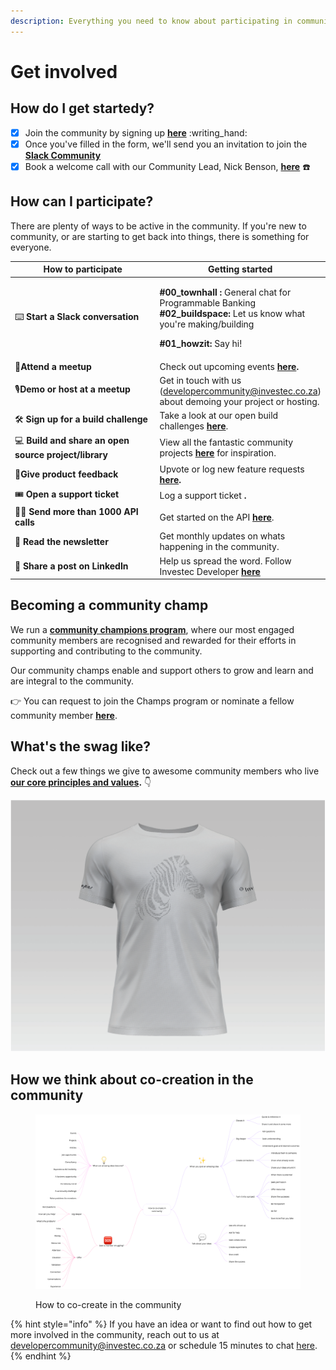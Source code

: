 ```yaml
---
description: Everything you need to know about participating in community
---
```


# Get involved

## How do I get startedy?

* [x] Join the community by signing up [**here**](https://forms.office.com/pages/responsepage.aspx?id=vBFqbZpG30ilSNPzU6wb6KOYGqI-gNhHpwX37PVCtN5URUtTTVhYTTY0NzlRQVFMTktBSllaVVpJTi4u\&route=shorturl) :writing\_hand:
* [x] Once you've filled in the form, we'll send you an invitation to join the [**Slack Community**](https://investec-dev-com.slack.com/archives/C05M7DZD0B1)
* [x] Book a welcome call with our Community Lead, Nick Benson, [**here**](https://outlook.office365.com/owa/calendar/CommunityWelcomeCalls@investeceu.onmicrosoft.com/bookings/) :telephone:

## How can I participate?

There are plenty of ways to be active in the community. If you're new to community, or are starting to get back into things, there is something for everyone.

<table data-full-width="false"><thead><tr><th width="325">How to participate</th><th>Getting started</th></tr></thead><tbody><tr><td><span data-gb-custom-inline data-tag="emoji" data-code="2328">⌨️</span> <strong>Start a Slack conversation</strong></td><td><p><strong>#00_townhall :</strong> General chat for Programmable Banking<br><strong>#02_buildspace:</strong> Let us know what you're making/building</p><p><strong>#01_howzit:</strong> Say hi!</p></td></tr><tr><td><span data-gb-custom-inline data-tag="emoji" data-code="1f355">🍕</span><strong>Attend a meetup</strong></td><td>Check out upcoming events <a href="https://lu.ma/pb-community"><strong>here</strong></a><strong>.</strong></td></tr><tr><td><span data-gb-custom-inline data-tag="emoji" data-code="1f399">🎙️</span><strong>Demo or host at a meetup</strong></td><td>Get in touch with us (<a href="mailto:developercommunity@investec.co.za">developercommunity@investec.co.za</a>) about demoing your project or hosting.</td></tr><tr><td><span data-gb-custom-inline data-tag="emoji" data-code="1f6e0">🛠️</span> <strong>Sign up for a build challenge</strong></td><td>Take a look at our open build challenges <a href="../get-building/build-events/"><strong>here</strong></a>.</td></tr><tr><td><span data-gb-custom-inline data-tag="emoji" data-code="1f4bb">💻</span> <strong>Build and share an open source project/library</strong></td><td>View all the fantastic community projects <a href="https://github.com/Investec-Developer-Community/Community-Projects"><strong>here</strong></a> for inspiration.</td></tr><tr><td><span data-gb-custom-inline data-tag="emoji" data-code="1f64b">🙋</span><strong>Give product feedback</strong></td><td>Upvote or log new feature requests <a href="https://programmable-banking-community.canny.io/"><strong>here</strong></a><strong>.</strong> </td></tr><tr><td><span data-gb-custom-inline data-tag="emoji" data-code="1f39f">🎟️</span> <strong>Open a support ticket</strong></td><td>Log a support ticket <strong>.</strong></td></tr><tr><td><span data-gb-custom-inline data-tag="emoji" data-code="1f3c3-2642">🏃‍♂️</span> <strong>Send more than 1000 API calls</strong></td><td>Get started on the API <a href="../get-started/api-quick-start-guide/"><strong>here</strong></a>.</td></tr><tr><td><span data-gb-custom-inline data-tag="emoji" data-code="1f4e9">📩</span> <strong>Read the newsletter</strong></td><td>Get monthly updates on whats happening in the community.</td></tr><tr><td><span data-gb-custom-inline data-tag="emoji" data-code="1f4ac">💬</span> <strong>Share a post on LinkedIn</strong></td><td>Help us spread the word. Follow Investec Developer <a href="https://www.linkedin.com/showcase/investecdeveloper/posts/?feedView=all"><strong>here</strong></a></td></tr></tbody></table>

## Becoming a community champ

We run a [**community champions program**](community-champions.md), where our most engaged community members are recognised and rewarded for their efforts in supporting and contributing to the community.

Our community champs enable and support others to grow and learn and are integral to the community.

👉 You can request to join the Champs program or nominate a fellow community member [**here**](https://forms.office.com/r/fGbZ2a32Ce).

## What's the swag like?

Check out a few things we give to awesome community members who live [**our core principles and values**](community-manifesto.md#core-principles-and-values)**.** 👇

![A glimpse of the current Programmable Banking community swag.... with more to come.](<../.gitbook/assets/Screenshot 2024-01-31 at 11.54.33.png>)

## &#x20;How we think about co-creation in the community

<figure><img src="../.gitbook/assets/how_to_cocreate_in_community.png" alt="How to co-create in the community"><figcaption><p>How to co-create in the community</p></figcaption></figure>

{% hint style="info" %}
If you have an idea or want to find out how to get more involved in the community, reach out to us at [developercommunity@investec.co.za](mailto:developercommunity@investec.co.za) or schedule 15 minutes to chat [here](https://calendly.com/nick-offerzen/community-welcome-chat?month=2023-06).
{% endhint %}
